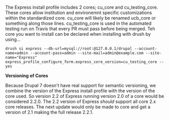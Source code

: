 
The Express install profile includes 2 cores; cu_core and cu_testing_core.  These cores allow institution and environemnt specific customizations within the standardized core.  cu_core will likely be renamed ucb_core or something along those lines.  cu_testing_core is used in the automated testing run on Travis that every PR must pass before being merged.  Teh core you want to install can be declared when installing with drush by using...

```drush si express --db-url=mysql://root:@127.0.0.1/drupal --account-name=admin --account-pass=admin --site-mail=admin@example.com --site-name="Express" express_profile_configure_form.express_core_version=cu_testing_core --yes```

**Versioning of Cores**

Because Drupal 7 doesn't have real support for semantic versioning, we combine the version of the Express install profile with the version of the core used.  So version 2.2 of Express running version 2.0 of a core would be considered 2.2.0.  The 2.2 version of Express _should_ support all core 2.x core releases. The next update would only be made to core and get a version of 2.1 making the full release 2.2.1.
